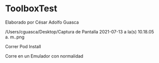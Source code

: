 # ToolboxTest
Elaborado por César Adolfo Guasca

/Users/cguasca/Desktop/Captura de Pantalla 2021-07-13 a la(s) 10.18.05 a. m..png

Correr Pod Install

Corre en un Emulador con normalidad

